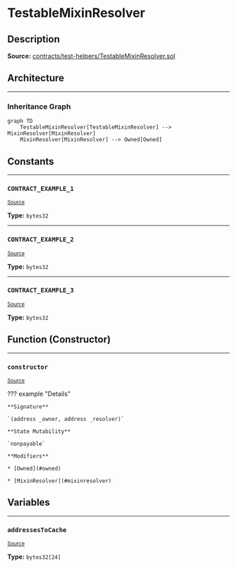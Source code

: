 # TestableMixinResolver

## Description


**Source:** [contracts/test-helpers/TestableMixinResolver.sol](https://github.com/Synthetixio/synthetix/tree/develop/contracts/test-helpers/TestableMixinResolver.sol)

## Architecture


---
### Inheritance Graph

```mermaid
graph TD
    TestableMixinResolver[TestableMixinResolver] --> MixinResolver[MixinResolver]
    MixinResolver[MixinResolver] --> Owned[Owned]
```

## Constants


---
### `CONTRACT_EXAMPLE_1`

<sub>[Source](https://github.com/Synthetixio/synthetix/tree/develop/contracts/test-helpers/TestableMixinResolver.sol#L8)</sub>





**Type:** `bytes32`


---
### `CONTRACT_EXAMPLE_2`

<sub>[Source](https://github.com/Synthetixio/synthetix/tree/develop/contracts/test-helpers/TestableMixinResolver.sol#L9)</sub>





**Type:** `bytes32`


---
### `CONTRACT_EXAMPLE_3`

<sub>[Source](https://github.com/Synthetixio/synthetix/tree/develop/contracts/test-helpers/TestableMixinResolver.sol#L10)</sub>





**Type:** `bytes32`

## Function (Constructor)


---
### `constructor`

<sub>[Source](https://github.com/Synthetixio/synthetix/tree/develop/contracts/test-helpers/TestableMixinResolver.sol#L14)</sub>



??? example "Details"

    **Signature**

    `(address _owner, address _resolver)`

    **State Mutability**

    `nonpayable`

    **Modifiers**

    * [Owned](#owned)

    * [MixinResolver](#mixinresolver)

## Variables


---
### `addressesToCache`

<sub>[Source](https://github.com/Synthetixio/synthetix/tree/develop/contracts/test-helpers/TestableMixinResolver.sol#L12)</sub>





**Type:** `bytes32[24]`


